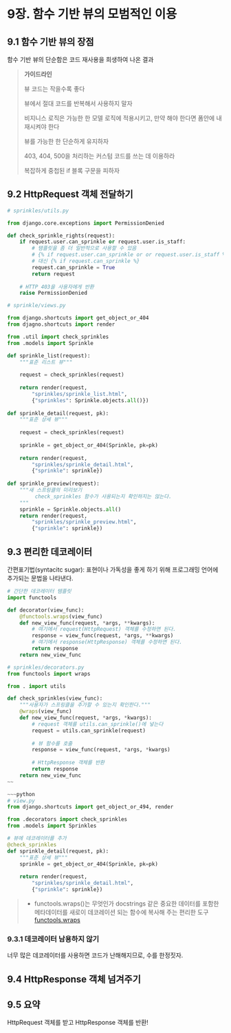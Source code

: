 # 9장. 함수 기반 뷰의 모범적인 이용

## 9.1 함수 기반 뷰의 장점

함수 기반 뷰의 단순함은 코드 재사용을 희생하여 나온 결과

> **가이드라인** 
>
> 뷰 코드는 작을수록 좋다
>
> 뷰에서 절대 코드를 반복해서 사용하지 말자
>
> 비지니스 로직은 가능한 한 모델 로직에 적용시키고, 만약 해야 한다면 폼안에 내재시켜야 한다
>
> 뷰를 가능한 한 단순하게 유지하자
>
> 403, 404, 500을 처리하는 커스텀 코드를 쓰는 데 이용하라
>
> 복잡하게 중첩된 if 블록 구문을 피하자

## 9.2 HttpRequest 객체 전달하기

~~~python
# sprinkles/utils.py

from django.core.exceptions import PermissionDenied

def check_sprinkle_rights(request):
    if request.user.can_sprinkle or request.user.is_staff:
        # 탬플릿을 좀 더 일반적으로 사용할 수 있음
        # {% if request.user.can_sprinkle or or request.user.is_staff %} 
        # 대신 {% if request.can_sprinkle %}
        request.can_sprinkle = True
        return request
        
    # HTTP 403을 사용자에게 반환
    raise PermissionDenied
~~~

~~~python
# sprinkle/views.py

from django.shortcuts import get_object_or_404
from djagno.shortcuts import render

from .util import check_sprinkles
from .models import Sprinkle

def sprinkle_list(request):
    """표준 리스트 뷰"""
    
    request = check_sprinkles(request)
    
    return render(request, 
        "sprinkles/sprinkle_list.html", 
        {"sprinkles": Sprinkle.objects.all()})
        
def sprinkle_detail(request, pk):
    """표준 상세 뷰"""
    
    request = check_sprinkles(request)
    
    sprinkle = get_object_or_404(Sprinkle, pk=pk)
    
    return render(request, 
        "sprinkles/sprinkle_detail.html", 
        {"sprinkle": sprinkle})
    
def sprinkle_preview(request):
    """새 스프링클의 미리보기
         check_sprinkles 함수가 사용되는지 확인하지는 않는다.
    """
    sprinkle = Sprinkle.objects.all()
    return render(request, 
        "sprinkles/sprinkle_preview.html", 
        {"sprinkle": sprinkle})
~~~

## 9.3 편리한 데코레이터

간편표기법(syntacitc sugar): 표현이나 가독성을 좋게 하기 위해 프로그래밍 언어에 추가되는 문법을 나타낸다.

~~~python
# 간단한 데코레이터 템플릿
import functools

def decorator(view_func):
    @functools.wraps(view_func)
    def new_view_func(request, *args, **kwargs):
        # 여기에서 request(HttpRequest) 객체를 수정하면 된다.
        response = view_func(request, *args, **kwargs)
        # 여기에서 response(HttpResponse) 객체를 수정하면 된다.
        return response
    return new_view_func
~~~

~~~python
# sprinkles/decorators.py
from functools import wraps

from . import utils

def check_sprinkles(view_func):
    """사용자가 스프링클을 추가할 수 있는지 확인한다."""
    @wraps(view_func)
    def new_view_func(request, *args, *kwargs):
        # request 객체를 utils.can_sprinkle()에 넣는다 
        request = utils.can_sprinkle(request)
        
        # 뷰 함수를 호출
        response = view_func(request, *args, *kwargs)
        
        # HttpResponse 객체를 반환
        return response
    return new_view_func
~~

~~~python
# view.py
from django.shortcuts import get_object_or_494, render

from .decorators import check_sprinkles
from .models import Sprinkles

# 뷰에 데코레이터를 추가
@check_sprinkles
def sprinkle_detail(request, pk):
    """표준 상세 뷰"""
    sprinkle = get_object_or_404(Sprinkle, pk=pk)
    
    return render(request, 
        "sprinkles/sprinkle_detail.html", 
        {"sprinkle": sprinkle})
~~~

> - functools.wraps()는 무엇인가
> docstrings 같은 중요한 데이터를 포함한 메타데이터를 새로이 데코레이션 되는 함수에 복사해 주는 편리한 도구
> [functools.wraps](https://docs.python.org/3/library/functools.html#functools.wraps)

### 9.3.1 데코레이터 남용하지 않기

너무 많은 데코레이터를 사용하면 코드가 난해해지므로, 수를 한정짓자.

## 9.4 HttpResponse 객체 넘겨주기

## 9.5 요약

HttpRequest 객체를 받고 HttpResponse 객체를 반환!


